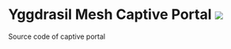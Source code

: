 # Yggdrasil Mesh Captive Portal [![](https://img.shields.io/badge/Powered_by_Yggdrasil-555.svg)](https://github.com/yggdrasil-network)
Source code of captive portal
